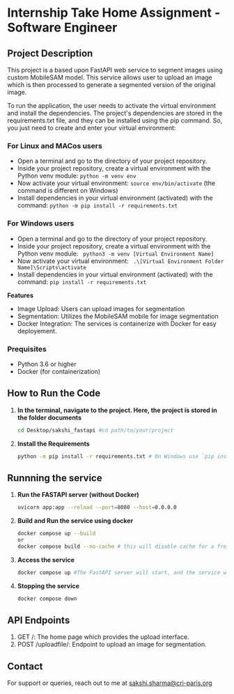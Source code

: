 # Internship Take Home Assignment - Software Engineer


## Project Description
This project is a based upon FastAPI web service to segment images using custom MobileSAM model. This service allows user to upload an image which is then processed to generate a segmented version of the original image.
 
To run the application, the user needs to activate the virtual environment and install the dependencies.
The project's dependencies are stored in the requirements.txt file, and they can be installed using the pip command.
So, you just need to create and enter your virtual environment:


### For Linux and MACos users
- Open a terminal and go to the directory of your project repository.
- Inside your project repository, create a virtual environment with the Python venv module:
``` python -m venv env ```
- Now activate your virtual environment:
```source env/bin/activate```
(the command is different on Windows)
- Install dependencies in your virtual environment (activated) with the command:
```python -m pip install -r requirements.txt```

### For Windows users
- Open a terminal and go to the directory of your project repository.
- Inside your project repository, create a virtual environment with the Python venv module:
``` python3 -m venv [Virtual Environment Name]```
- Now activate your virtual environment:
``` .\[Virtual Environment Folder Name]\Scripts\activate```
- Install dependencies in your virtual environment (activated) with the command:
```pip install -r requirements.txt```

**Features**
- Image Upload: Users can upload images for segmentation
- Segmentation: Utilizes the MobileSAM mobile for image segmentation
- Docker Integration: The services is containerize with Docker for easy deployement.


### Prequisites
- Python 3.6 or higher
- Docker (for containerization)


## How to Run the Code

1. **In the terminal, navigate to the project. Here, the project is stored in the folder documents**

    ```bash
    cd Desktop/sakshi_fastapi #cd path/to/your/project

    ```

2. **Install the Requirements**

    ```bash
    python -m pip install -r requirements.txt # On Windows use `pip install -r requirements.txt`

    ```

## Runnning the service

1. **Run the FASTAPI server (without Docker)**

    ```bash
    uvicorn app:app --reload --port=8080 --host=0.0.0.0
    ```
2. **Build and Run the service using docker**
    ```bash
    docker compose up --build
    or 
    docker compose build --no-cache # this will disable cache for a fresh image
    ```

3. **Access the service**
    ```bash
    docker compose up #The FastAPI server will start, and the service will be available at http://localhost:8080.

    ```

10. **Stopping the service**
    ```bash
    docker compose down
    ```

## API Endpoints
1. GET /: The home page which provides the upload interface.
2. POST /uploadfile/: Endpoint to upload an image for segmentation.

## Contact
For support or queries, reach out to me at sakshi.sharma@cri-paris.org
